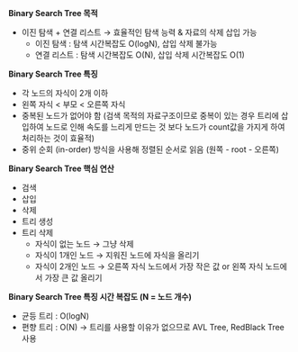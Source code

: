 **Binary Search Tree 목적** 

- 이진 탐색 + 연결 리스트 → 효율적인 탐색 능력 & 자료의 삭제 삽입 가능
    - 이진 탐색 : 탐색 시간복잡도 O(logN), 삽입 삭제 불가능
    - 연결 리스트 : 탐색 시간복잡도 O(N), 삽입 삭제 시간복잡도 O(1)

**Binary Search Tree 특징**

- 각 노드의 자식이 2개 이하
- 왼쪽 자식 < 부모 < 오른쪽 자식
- 중복된 노드가 없어야 함 (검색 목적의 자료구조이므로 중복이 있는 경우 트리에 삽입하여 노드로 인해 속도를 느리게 만드는 것 보다 노드가 count값을 가지게 하여 처리하는 것이 효율적)
- 중위 순회 (in-order) 방식을 사용해 정렬된 순서로 읽음 (원쪽 - root - 오른쪽)

**Binary Search Tree  핵심 연산**

- 검색
- 삽입
- 삭제
- 트리 생성
- 트리 삭제
    - 자식이 없는 노드 → 그냥 삭제
    - 자식이 1개인 노드 → 지워진 노드에 자식을 올리기
    - 자식이 2개인 노드 → 오른쪽 자식 노드에서 가장 작은 값 or 왼쪽 자식 노드에서 가장 큰 값 올리기

**Binary Search Tree 특징 시간 복잡도 (N = 노드 개수)**

- 균등 트리 : O(logN)
- 편향 트리 : O(N) → 트리를 사용할 이유가 없으므로 AVL Tree, RedBlack Tree 사용
